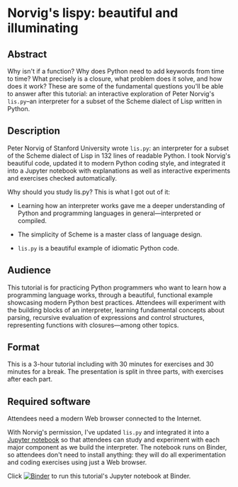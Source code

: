 

# Norvig's lispy: beautiful and illuminating

## Abstract

Why isn't if a function?
Why does Python need to add keywords from time to time?
What precisely is a closure, what problem does it solve, and how does it work?
These are some of the fundamental questions you'll be able to answer after this tutorial:
an interactive exploration of Peter Norvig's `lis.py`–an interpreter for
a subset of the Scheme dialect of Lisp written in Python.

## Description

Peter Norvig of Stanford University wrote `lis.py`:
an interpreter for a subset of the Scheme dialect of Lisp in 132 lines of readable Python.
I took Norvig's beautiful code, updated it to modern Python coding style,
and integrated it into a Jupyter notebook with explanations as well as
interactive experiments and exercises checked automatically.

Why should you study lis.py? This is what I got out of it:

* Learning how an interpreter works gave me a deeper understanding of Python and programming languages in general—interpreted or compiled.

* The simplicity of Scheme is a master class of language design.

* `lis.py` is a beautiful example of idiomatic Python code.

## Audience

This tutorial is for practicing Python programmers who want to learn how a programming language works,
through a beautiful, functional example showcasing modern Python best practices.
Attendees will experiment with the building blocks of an interpreter,
learning fundamental concepts about parsing,
recursive evaluation of expressions and control structures,
representing functions with closures—among other topics.

## Format

This is a 3-hour tutorial including with 30 minutes for exercises and 30 minutes for a break.
The presentation is split in three parts, with exercises after each part.

## Required software

Attendees need a modern Web browser connected to the Internet.

With Norvig's permission, I've updated `lis.py` and integrated it into a
[Jupyter notebook](https://github.com/fluentpython/lispy/blob/main/workshops/thoughtworks2021/norvigs-lispy.ipynb)
so that attendees can study and experiment with each major component as we build the interpreter.
The notebook runs on Binder, so attendees don't need to install anything:
they will do all experimentation and coding exercises using just a Web browser.

Click [![Binder](https://mybinder.org/badge_logo.svg)](https://mybinder.org/v2/gh/fluentpython/lispy/HEAD?labpath=workshops%2Fthoughtworks2021%2Fnorvigs-lispy.ipynb)
 to run this tutorial's Jupyter notebook at Binder. 
